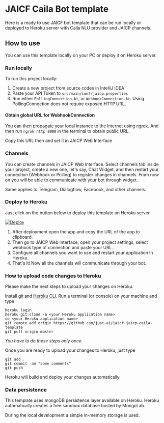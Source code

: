 # JAICF Caila Bot template

Here is a ready to use JAICF bot template that can be run locally or deployed to Heroku server with Caila NLU provider and JAICP channels.

## How to use

You can use this template locally on your PC or deploy it on Heroku server.

### Run locally

To run this project locally: 
1. Create a new project from source codes in IntelliJ IDEA
2. Paste your API Token to `src/main/conf/jaicp.properties`
2. Run either `PollingConnection.kt`, or `WebhookConnection.kt`. Using PollingConnection does not require exposed HTTP URL.

#### Obtain global URL for WebhookConnection  

You can then propagate your local instance to the Internet using [ngrok](https://ngrok.com/).
And then run `ngrok http 8080` in the terminal to obtain public URL.

Copy this URL then and set it in JAICP Web Interface 

### Channels
You can create channels in JAICP Web Interface. Select channels tab inside your project, create a new one, 
let's say, Chat Widget, and then restart your connection (Webhook or Polling) to register changes in channels.
From now on you will be able to communicate with your bot through widget.

Same applies to Telegram, Dialogflow, Facebook, and other channels.

### Deploy to Heroku

Just click on the button below to deploy this template on Heroku server.

[![Deploy](https://www.herokucdn.com/deploy/button.svg)](https://heroku.com/deploy)

1. After deployment open the app and copy the URL of the app to clipboard.
2. Then go to JAICP Web Interface, open your project settings, select webhook type of connection and paste your URL.
3. Configure all channels you want to use and restart your application in Heroku.
4. That's it! Now all the channels will communicate through your bot.


### How to upload code changes to Heroku

Please make the next steps to upload your changes on Heroku.

Install [git](https://git-scm.com/downloads) and [Heroku CLI](https://devcenter.heroku.com/articles/heroku-cli#download-and-install).
Run a terminal (or console) on your machine and type

```
heroku login
heroku git:clone -a <your Heroku application name>
cd <your Heroku application name>
git remote add origin https://github.com/just-ai/jaicf-jaicp-caila-template
git pull origin master
```

_You have to do these steps only once._

Once you are ready to upload your changes to Heroku, just type

```
git add .
git commit -am "some comments"
git push
```

Heroku will build and deploy your changes automatically.

### Data persistence

This template uses mongoDB persistence layer available on Heroku.
Heroku automatically creates a free sandbox database hosted by MongoLab.

During the local development a simple in-memory storage is used.